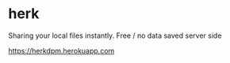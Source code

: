 # herk


Sharing your local files instantly.
Free / no data saved server side 


https://herkdpm.herokuapp.com



